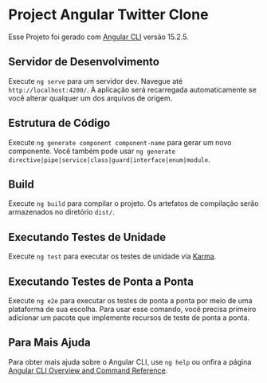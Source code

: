 # Project Angular Twitter Clone


Esse Projeto foi gerado com [Angular CLI](https://github.com/angular/angular-cli) versão 15.2.5.

## Servidor de Desenvolvimento


Execute `ng serve` para um servidor dev. Navegue até `http://localhost:4200/`. À aplicação será recarregada automaticamente se você alterar qualquer um dos arquivos de origem.
## Estrutura de Código


Execute `ng generate component component-name` para gerar um novo componente. Você também pode usar `ng generate directive|pipe|service|class|guard|interface|enum|module`.
## Build


Execute `ng build` para compilar o projeto. Os artefatos de compilação serão armazenados no diretório `dist/`.
## Executando Testes de Unidade


Execute `ng test` para executar os testes de unidade via [Karma](https://karma-runner.github.io).
##  Executando Testes de Ponta a Ponta


Execute `ng e2e` para executar os testes de ponta a ponta por meio de uma plataforma de sua escolha. Para usar esse comando, você precisa primeiro adicionar um pacote que implemente recursos de teste de ponta a ponta.

## Para Mais Ajuda

Para obter mais ajuda sobre o Angular CLI, use `ng help` ou onfira a página [Angular CLI Overview and Command Reference](https://angular.io/cli).
